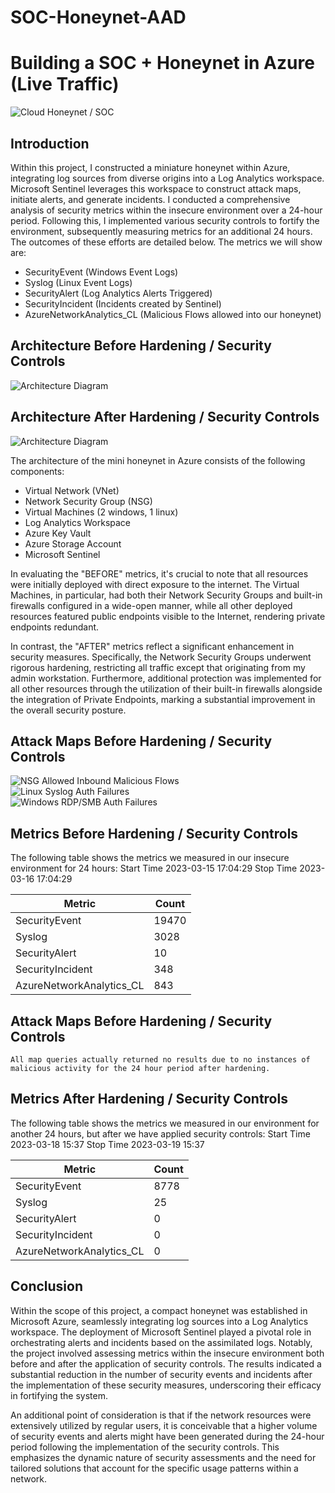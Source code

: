 # SOC-Honeynet-AAD
# Building a SOC + Honeynet in Azure (Live Traffic)
![Cloud Honeynet / SOC](https://i.imgur.com/ZWxe03e.jpg)

## Introduction

Within this project, I constructed a miniature honeynet within Azure, integrating log sources from diverse origins into a Log Analytics workspace. Microsoft Sentinel leverages this workspace to construct attack maps, initiate alerts, and generate incidents. I conducted a comprehensive analysis of security metrics within the insecure environment over a 24-hour period. Following this, I implemented various security controls to fortify the environment, subsequently measuring metrics for an additional 24 hours. The outcomes of these efforts are detailed below. The metrics we will show are:

- SecurityEvent (Windows Event Logs)
- Syslog (Linux Event Logs)
- SecurityAlert (Log Analytics Alerts Triggered)
- SecurityIncident (Incidents created by Sentinel)
- AzureNetworkAnalytics_CL (Malicious Flows allowed into our honeynet)

## Architecture Before Hardening / Security Controls
![Architecture Diagram](https://i.imgur.com/aBDwnKb.jpg)

## Architecture After Hardening / Security Controls
![Architecture Diagram](https://i.imgur.com/YQNa9Pp.jpg)

The architecture of the mini honeynet in Azure consists of the following components:

- Virtual Network (VNet)
- Network Security Group (NSG)
- Virtual Machines (2 windows, 1 linux)
- Log Analytics Workspace
- Azure Key Vault
- Azure Storage Account
- Microsoft Sentinel


In evaluating the "BEFORE" metrics, it's crucial to note that all resources were initially deployed with direct exposure to the internet. The Virtual Machines, in particular, had both their Network Security Groups and built-in firewalls configured in a wide-open manner, while all other deployed resources featured public endpoints visible to the Internet, rendering private endpoints redundant.

In contrast, the "AFTER" metrics reflect a significant enhancement in security measures. Specifically, the Network Security Groups underwent rigorous hardening, restricting all traffic except that originating from my admin workstation. Furthermore, additional protection was implemented for all other resources through the utilization of their built-in firewalls alongside the integration of Private Endpoints, marking a substantial improvement in the overall security posture.

## Attack Maps Before Hardening / Security Controls
![NSG Allowed Inbound Malicious Flows](https://i.imgur.com/1qvswSX.png)<br>
![Linux Syslog Auth Failures](https://i.imgur.com/G1YgZt6.png)<br>
![Windows RDP/SMB Auth Failures](https://i.imgur.com/ESr9Dlv.png)<br>

## Metrics Before Hardening / Security Controls

The following table shows the metrics we measured in our insecure environment for 24 hours:
Start Time 2023-03-15 17:04:29
Stop Time 2023-03-16 17:04:29

| Metric                   | Count
| ------------------------ | -----
| SecurityEvent            | 19470
| Syslog                   | 3028
| SecurityAlert            | 10
| SecurityIncident         | 348
| AzureNetworkAnalytics_CL | 843

## Attack Maps Before Hardening / Security Controls

```All map queries actually returned no results due to no instances of malicious activity for the 24 hour period after hardening.```

## Metrics After Hardening / Security Controls

The following table shows the metrics we measured in our environment for another 24 hours, but after we have applied security controls:
Start Time 2023-03-18 15:37
Stop Time	2023-03-19 15:37

| Metric                   | Count
| ------------------------ | -----
| SecurityEvent            | 8778
| Syslog                   | 25
| SecurityAlert            | 0
| SecurityIncident         | 0
| AzureNetworkAnalytics_CL | 0

## Conclusion

Within the scope of this project, a compact honeynet was established in Microsoft Azure, seamlessly integrating log sources into a Log Analytics workspace. The deployment of Microsoft Sentinel played a pivotal role in orchestrating alerts and incidents based on the assimilated logs. Notably, the project involved assessing metrics within the insecure environment both before and after the application of security controls. The results indicated a substantial reduction in the number of security events and incidents after the implementation of these security measures, underscoring their efficacy in fortifying the system.

An additional point of consideration is that if the network resources were extensively utilized by regular users, it is conceivable that a higher volume of security events and alerts might have been generated during the 24-hour period following the implementation of the security controls. This emphasizes the dynamic nature of security assessments and the need for tailored solutions that account for the specific usage patterns within a network.
